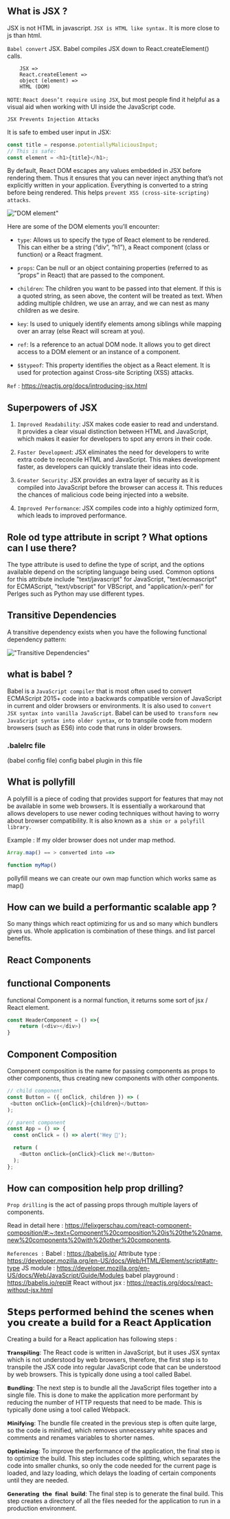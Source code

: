## What is JSX ? 
JSX is not HTML in javascript. `JSX is HTML like syntax.` It is more close to js than html.

`Babel convert` JSX. Babel compiles JSX down to React.createElement() calls.
```properties 
    JSX => 
    React.createElement => 
    object (element) =>
    HTML (DOM)
 ```

`NOTE`: `React doesn’t require using JSX`, but most people find it helpful as a visual aid when working with UI inside the JavaScript code.

`JSX Prevents Injection Attacks`

It is safe to embed user input in JSX:
```js
const title = response.potentiallyMaliciousInput;
// This is safe:
const element = <h1>{title}</h1>;
```

By default, React DOM escapes any values embedded in JSX before rendering them. Thus it ensures that you can never inject anything that’s not explicitly written in your application. Everything is converted to a string before being rendered. This helps `prevent XSS (cross-site-scripting) attacks`.


!["DOM element"](../assetsTheory/domObj.png)

Here are some of the DOM elements you’ll encounter:

* `type`: Allows us to specify the type of React element to be rendered. This can either be a string (“div”, “h1”), a React component (class or function) or a React fragment.

* `props`: Can be null or an object containing properties (referred to as “props” in React) that are passed to the component.

* `children`: The children you want to be passed into that element. If this is a quoted string, as seen above, the content will be treated as text. When adding multiple children, we use an array, and we can nest as many children as we desire.

* `key`: Is used to uniquely identify elements among siblings while mapping over an array (else React will scream at you).

* `ref`: Is a reference to an actual DOM node. It allows you to get direct access to a DOM element or an instance of a component.

* `$$typeof`: This property identifies the object as a React element. It is used for protection against Cross-site Scripting (XSS) attacks.


`Ref` :  https://reactjs.org/docs/introducing-jsx.html

## Superpowers of JSX 

1. `Improved Readability`: JSX makes code easier to read and understand. It provides a clear visual distinction between HTML and JavaScript, which makes it easier for developers to spot any errors in their code. 

2. `Faster Developmen`t: JSX eliminates the need for developers to write extra code to reconcile HTML and JavaScript. This makes development faster, as developers can quickly translate their ideas into code.

3. `Greater Security`: JSX provides an extra layer of security as it is compiled into JavaScript before the browser can access it. This reduces the chances of malicious code being injected into a website.

4. `Improved Performance`: JSX compiles code into a highly optimized form, which leads to improved performance.

## Role od type attribute in script ? What options can I use there?

The type attribute is used to define the type of script, and the options available depend on the scripting language being used. Common options for this attribute include "text/javascript" for JavaScript, "text/ecmascript" for ECMAScript, "text/vbscript" for VBScript, and "application/x-perl" for Perlges such as Python may use different types.

## Transitive Dependencies
A transitive dependency exists when you have the following functional dependency pattern:

!["Transitive Dependencies"](../assetsTheory/transitive.jpeg)

## what is babel ?

Babel is a `JavaScript compiler` that is most often used to convert ECMAScript 2015+ code into a backwards compatible version of JavaScript in current and older browsers or environments. It is also used to `convert JSX syntax into vanilla JavaScript`. Babel can be used to` transform new JavaScript syntax into older syntax`, or to transpile code from modern browsers (such as ES6) into code that runs in older browsers.

### .balelrc file 
(babel config file)
config babel plugin in this file

## What is pollyfill 

A polyfill is a piece of coding that provides support for features that may not be available in some web browsers. It is essentially a workaround that allows developers to use newer coding techniques without having to worry about browser compatibility. It is also known as a` shim or a polyfill library.`

Example : If my older browser does not under map method.
```js
Array.map() == > converted into ==>

function myMap()
```

pollyfill means we can create our own map function which works same as map()

## How can we build a performantic scalable app ?
So many things which react optimizing for us and so many which bundlers gives us. Whole application is combination of these things. and list parcel benefits.

## React Components

## functional Components 
functional Component is a normal function, it returns some sort of jsx / React element.

```js
const HeaderComponent = () =>{
    return (<div></div>)
}
```
## Component Composition
Component composition is the name for passing components as props to other components, thus creating new components with other components.

```js
// child component
const Button = ({ onClick, children }) => (
 <button onClick={onClick}>{children}</button>
);

// parent component
const App = () => {
  const onClick = () => alert('Hey 👋');

  return (
    <Button onClick={onClick}>Click me!</Button>
  );
};
```

## How can composition help prop drilling?

`Prop drilling` is the act of passing props through multiple layers of components.

Read in detail here : https://felixgerschau.com/react-component-composition/#:~:text=Component%20composition%20is%20the%20name,new%20components%20with%20other%20components.


`References :`
Babel : https://babeljs.io/
Attribute type : https://developer.mozilla.org/en-US/docs/Web/HTML/Element/script#attr-type
JS module : https://developer.mozilla.org/en-US/docs/Web/JavaScript/Guide/Modules
babel playground : https://babeljs.io/repl#
React without jsx : https://reactjs.org/docs/react-without-jsx.html

## 𝗦𝘁𝗲𝗽𝘀 𝗽𝗲𝗿𝗳𝗼𝗿𝗺𝗲𝗱 𝗯𝗲𝗵𝗶𝗻𝗱 𝘁𝗵𝗲 𝘀𝗰𝗲𝗻𝗲𝘀 𝘄𝗵𝗲𝗻 𝘆𝗼𝘂 𝗰𝗿𝗲𝗮𝘁𝗲 𝗮 𝗯𝘂𝗶𝗹𝗱 𝗳𝗼𝗿 𝗮 𝗥𝗲𝗮𝗰𝘁 𝗔𝗽𝗽𝗹𝗶𝗰𝗮𝘁𝗶𝗼𝗻

Creating a build for a React application has following steps :

`𝗧𝗿𝗮𝗻𝘀𝗽𝗶𝗹𝗶𝗻𝗴`: The React code is written in JavaScript, but it uses JSX syntax which is not understood by web browsers, therefore, the first step is to transpile the JSX code into regular JavaScript code that can be understood by web browsers. This is typically done using a tool called Babel.

`𝗕𝘂𝗻𝗱𝗹𝗶𝗻𝗴`: The next step is to bundle all the JavaScript files together into a single file. This is done to make the application more performant by reducing the number of HTTP requests that need to be made. This is typically done using a tool called Webpack.

`𝗠𝗶𝗻𝗶𝗳𝘆𝗶𝗻𝗴`: The bundle file created in the previous step is often quite large, so the code is minified, which removes unnecessary white spaces and comments and renames variables to shorter names.

`𝗢𝗽𝘁𝗶𝗺𝗶𝘇𝗶𝗻𝗴`: To improve the performance of the application, the final step is to optimize the build. This step includes code splitting, which separates the code into smaller chunks, so only the code needed for the current page is loaded, and lazy loading, which delays the loading of certain components until they are needed.

`𝗚𝗲𝗻𝗲𝗿𝗮𝘁𝗶𝗻𝗴 𝘁𝗵𝗲 𝗳𝗶𝗻𝗮𝗹 𝗯𝘂𝗶𝗹𝗱`: The final step is to generate the final build. This step creates a directory of all the files needed for the application to run in a production environment.